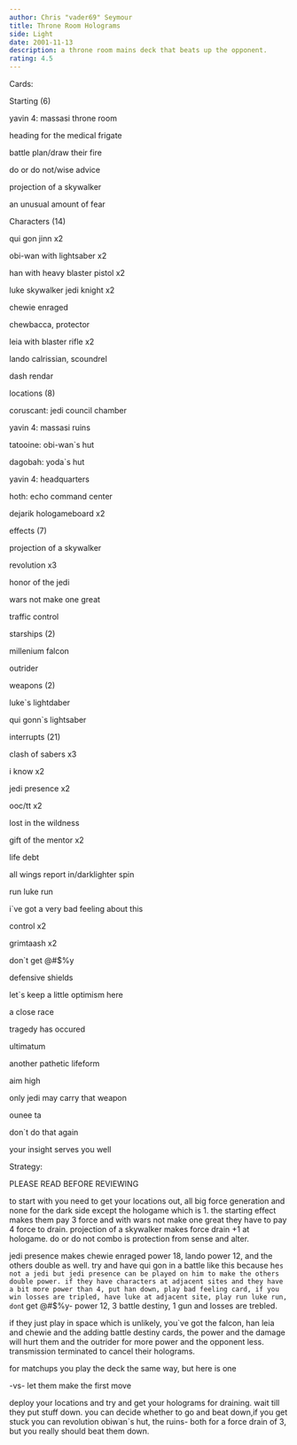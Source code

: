 ```yaml
---
author: Chris "vader69" Seymour
title: Throne Room Holograms
side: Light
date: 2001-11-13
description: a throne room mains deck that beats up the opponent.
rating: 4.5
---
```

Cards: 

Starting (6)
yavin 4: massasi throne room
heading for the medical frigate
battle plan/draw their fire
do or do not/wise advice
projection of a skywalker
an unusual amount of fear

Characters (14)
qui gon jinn x2
obi-wan with lightsaber x2
han with heavy blaster pistol x2
luke skywalker jedi knight x2
chewie enraged
chewbacca, protector
leia with blaster rifle x2
lando calrissian, scoundrel
dash rendar

locations (8)
coruscant: jedi council chamber
yavin 4: massasi ruins
tatooine: obi-wan`s hut
dagobah: yoda`s hut
yavin 4: headquarters
hoth: echo command center
dejarik hologameboard x2

effects (7)
projection of a skywalker
revolution x3
honor of the jedi
wars not make one great
traffic control

starships (2)
millenium falcon
outrider

weapons (2)
luke`s lightdaber
qui gonn`s lightsaber

interrupts (21)
clash of sabers x3
i know x2
jedi presence x2
ooc/tt x2
lost in the wildness
gift of the mentor x2
life debt
all wings report in/darklighter spin
run luke run
i`ve got a very bad feeling about this
control x2
grimtaash x2
don`t get @#$%y

defensive shields
let`s keep a little optimism here
a close race
tragedy has occured
ultimatum
another pathetic lifeform
aim high
only jedi may carry that weapon
ounee ta
don`t do that again
your insight serves you well


Strategy: 

PLEASE READ BEFORE REVIEWING

to start with you need to get your locations out, all big force generation and none for the dark side except the hologame which is 1. the starting effect makes them pay 3 force and with wars not make one great they have to pay 4 force to drain. projection of a skywalker makes force drain +1 at hologame. do or do not combo is protection from sense and alter.

jedi presence makes chewie enraged power 18, lando power 12, and the others double as well. try and have qui gon in a battle like this because he`s not a jedi but jedi presence can be played on him to make the others double power. if they have characters at adjacent sites and they have a bit more power than 4, put han down, play bad feeling card, if you win losses are tripled, have luke at adjacent site, play run luke run, don`t get @#$%y- power 12, 3 battle destiny, 1 gun and losses are trebled.

if they just play in space which is unlikely, you`ve got the falcon, han leia and chewie and the adding battle destiny cards, the power and the damage will hurt them and the outrider for more power and the opponent less. transmission terminated to cancel their holograms.

for matchups you play the deck the same way, but here is one

-vs- let them make the first move
deploy your locations and try and get your holograms for draining. wait till they put stuff down. you can decide whether to go and beat down,if you get stuck you can revolution obiwan`s hut, the ruins- both for a force drain of 3, but you really should beat them down. 